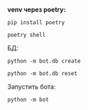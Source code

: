 **venv через poetry:** 
    
    pip install poetry
    
    poetry shell

БД: 

    python -m bot.db create
    
    python -m bot.db reset

Запустить бота:

    python -m bot
